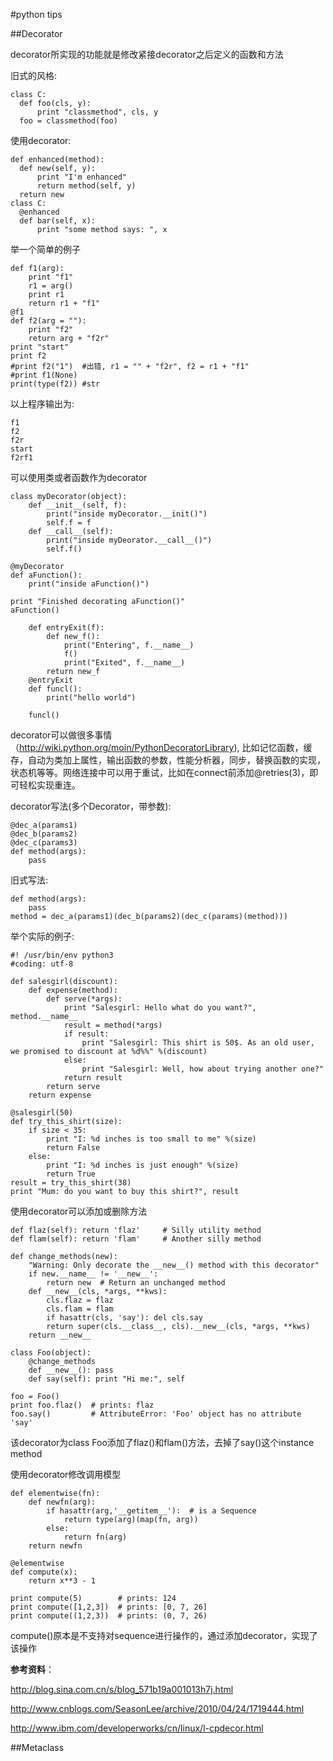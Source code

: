 #python tips

##Decorator

decorator所实现的功能就是修改紧接decorator之后定义的函数和方法

旧式的风格:

    class C:
      def foo(cls, y):
          print "classmethod", cls, y
      foo = classmethod(foo)

使用decorator:

    def enhanced(method):
      def new(self, y):
          print "I'm enhanced"
          return method(self, y)
      return new
    class C:
      @enhanced
      def bar(self, x):
          print "some method says: ", x

举一个简单的例子

    def f1(arg):
        print "f1"
        r1 = arg()
        print r1
        return r1 + "f1"
    @f1
    def f2(arg = ""):
        print "f2"
        return arg + "f2r"
    print "start"
    print f2
    #print f2("1")  #出错, r1 = "" + "f2r", f2 = r1 + "f1"
    #print f1(None)
    print(type(f2)) #str

以上程序输出为:

    f1
    f2
    f2r
    start
    f2rf1

可以使用类或者函数作为decorator

    class myDecorator(object):
        def __init__(self, f):
            print("inside myDecorator.__init()")
            self.f = f
        def __call__(self):
            print("inside myDeorator.__call__()")
            self.f()

    @myDecorator
    def aFunction():
        print("inside aFunction()")

    print "Finished decorating aFunction()"
    aFunction()

`````
    def entryExit(f):
        def new_f():
            print("Entering", f.__name__)
            f()
            print("Exited", f.__name__)
        return new_f
    @entryExit
    def funcl():
        print("hello world")

    funcl()
`````

decorator可以做很多事情（http://wiki.python.org/moin/PythonDecoratorLibrary), 比如记忆函数，缓存，自动为类加上属性，输出函数的参数，性能分析器，同步，替换函数的实现，状态机等等。网络连接中可以用于重试，比如在connect前添加@retries(3)，即可轻松实现重连。

decorator写法(多个Decorator，带参数):

    @dec_a(params1)
    @dec_b(params2)
    @dec_c(params3)
    def method(args):
        pass

旧式写法:

    def method(args):
        pass
    method = dec_a(params1)(dec_b(params2)(dec_c(params)(method)))

举个实际的例子:

    #! /usr/bin/env python3
    #coding: utf-8

    def salesgirl(discount):
        def expense(method):
            def serve(*args):
                print "Salesgirl: Hello what do you want?", method.__name__
                result = method(*args)
                if result:
                    print "Salesgirl: This shirt is 50$. As an old user, we promised to discount at %d%%" %(discount)
                else:
                    print "Salesgirl: Well, how about trying another one?"
                return result
            return serve
        return expense

    @salesgirl(50)
    def try_this_shirt(size):
        if size < 35:
            print "I: %d inches is too small to me" %(size)
            return False
        else:
            print "I: %d inches is just enough" %(size)
            return True
    result = try_this_shirt(38)
    print "Mum: do you want to buy this shirt?", result

使用decorator可以添加或删除方法

    def flaz(self): return 'flaz'     # Silly utility method
    def flam(self): return 'flam'     # Another silly method

    def change_methods(new):
        "Warning: Only decorate the __new__() method with this decorator"
        if new.__name__ != '__new__':
            return new  # Return an unchanged method
        def __new__(cls, *args, **kws):
            cls.flaz = flaz
            cls.flam = flam
            if hasattr(cls, 'say'): del cls.say
            return super(cls.__class__, cls).__new__(cls, *args, **kws)
        return __new__

    class Foo(object):
        @change_methods
        def __new__(): pass
        def say(self): print "Hi me:", self

    foo = Foo()
    print foo.flaz()  # prints: flaz
    foo.say()         # AttributeError: 'Foo' object has no attribute 'say'

该decorator为class Foo添加了flaz()和flam()方法，去掉了say()这个instance method

使用decorator修改调用模型

    def elementwise(fn):
        def newfn(arg):
            if hasattr(arg,'__getitem__'):  # is a Sequence
                return type(arg)(map(fn, arg))
            else:
                return fn(arg)
        return newfn

    @elementwise
    def compute(x):
        return x**3 - 1

    print compute(5)        # prints: 124
    print compute([1,2,3])  # prints: [0, 7, 26]
    print compute((1,2,3))  # prints: (0, 7, 26)

compute()原本是不支持对sequence进行操作的，通过添加decorator，实现了该操作


**参考资料**：

http://blog.sina.com.cn/s/blog_571b19a001013h7j.html

http://www.cnblogs.com/SeasonLee/archive/2010/04/24/1719444.html

http://www.ibm.com/developerworks/cn/linux/l-cpdecor.html

##Metaclass


